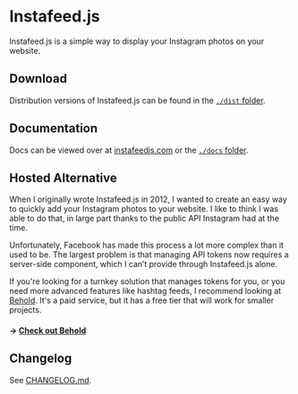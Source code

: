 # Instafeed.js

Instafeed.js is a simple way to display your Instagram photos on your website.

## Download

Distribution versions of Instafeed.js can be found in the [`./dist` folder](./dist).

## Documentation

Docs can be viewed over at [instafeedjs.com](https://instafeedjs.com) or the [`./docs` folder](./docs).

## Hosted Alternative

When I originally wrote Instafeed.js in 2012, I wanted to create an easy way to quickly add your Instagram photos to your website. I like to think I was able to do that, in large part thanks to the public API Instagram had at the time.

Unfortunately, Facebook has made this process a lot more complex than it used to be. The largest problem is that managing API tokens now requires a server-side component, which I can’t provide through Instafeed.js alone.

If you're looking for a turnkey solution that manages tokens for you, or you need more advanced features like hashtag feeds, I recommend looking at [Behold](https://behold.so). It's a paid service, but it has a free tier that will work for smaller projects.

#### &rarr; [Check out Behold](https://behold.so)

## Changelog

See [CHANGELOG.md](./CHANGELOG.md).
